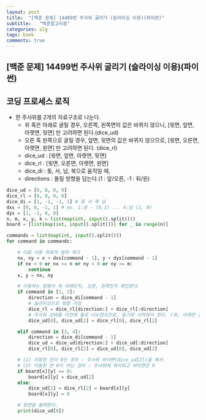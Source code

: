 ```yaml
---
layout: post
title:  "[백준 문제] 14499번 주사위 굴리기 (슬라이싱 이용)(파이썬)"
subtitle:   "백준알고리즘"
categories: alg
tags: baek
comments: true
---
```


## [백준 문제] 14499번 주사위 굴리기 (슬라이싱 이용)(파이썬)


## 코딩 프로세스 로직

- 한 주사위를 2개의 자료구조로 나눈다.
    - 위 혹은 아래로 굴릴 경우, 오른쪽, 왼쪽면의 값은 바뀌지 않으니, [윗면, 앞면, 아랫면, 뒷면] 만 고려하면 된다.(dice_ud)
    - 오른 혹 왼쪽으로 굴릴 경우, 앞면, 뒷면의 값은 바뀌지 않으므로, [윗면, 오른면, 아랫면, 왼면] 만 고려하면 된다. (dice_rl)
    - dice_ud : [윗면, 앞면, 아랫면, 뒷면]
    - dice_rl : [윗면, 오른면, 아랫면, 왼면]
    - dice_di : 동, 서, 남, 북으로 움직일 때,
    - directions : 돌릴 방향을 담는다.(1 : 앞/오른, -1 : 뒤/왼)

```python
dice_ud = [0, 0, 0, 0]
dice_rl = [0, 0, 0, 0]
dice_di = [1, -1, -1, 1] # 동 서 북 남
dxs = [0, 0, -1, 1] # ex. 1:동 - (0,1) ... 4:남 (1, 0)
dys = [1, -1, 0, 0]
n, m, x, y, k = list(map(int, input().split()))
board = [list(map(int, input().split())) for _ in range(n)]

commands = list(map(int, input().split()))
for command in commands:

    # 다음 이동 좌표의 범위 체크
    nx, ny = x + dxs[command - 1], y + dys[command - 1]
    if nx < 0 or nx >= n or ny < 0 or ny >= m:
        continue
    x, y = nx, ny

    # 이동하는 방향이 위 아래인지, 오른, 왼쪽인지 확인한다.
    if command in [1, 2]:
        direction = dice_di[command - 1]
        # 슬라이싱으로 방향 지정
        dice_rl = dice_rl[direction:] + dice_rl[:direction]
        # 주사위 상태를 이전에 둘로 나누었으므로, 동기화 시켜줘야 한다. (위, 아래만 같도록)
        dice_ud[0], dice_ud[2] = dice_rl[0], dice_rl[2]

    elif command in [3, 4]:
        direction = dice_di[command - 1]
        dice_ud = dice_ud[direction:] + dice_ud[:direction]
        dice_rl[0], dice_rl[2] = dice_ud[0], dice_ud[2]

    # (1) 이동한 칸이 0인 경우 : 주사위 바닥면(dice_ud[2])을 복사. 
    # (2) 이동한 칸 0이 아닌 경우 : 주사위에 복사되고 바닥면은 0
    if board[x][y] == 0:
        board[x][y] = dice_ud[2]
    else:
        dice_ud[2] = dice_rl[2] = board[x][y]
        board[x][y] = 0

    # 윗면을 출력한다.
    print(dice_ud[0])
```
